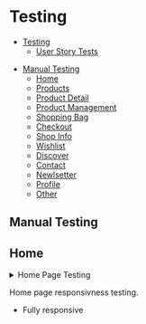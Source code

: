 # Testing

- [Testing](#testing)
  * [User Story Tests](#user-story-tests)
+ [Manual Testing](#manual-testing)
    - [Home](#home)
    - [Products](#products)
    - [Product Detail](#product-detail)
    - [Product Management](#product-management)
    - [Shopping Bag](#shopping-bag)
    - [Checkout](#checkout)
    - [Shop Info](#shop-info)
    - [Wishlist](#wishlis)
    - [Discover](#discover)
    - [Contact](#contact)
    - [Newlsetter](#newsletter)
    - [Profile](#profile)
    - [Other](#other)

## Manual Testing

## Home

<details>

<summary>
Home Page Testing</summary><br>

Related templates:

* base.html
* main-nav.html
* mobile-top-header.html
* index.html
* footer.html

Links - direct to the correct URL and external links open in new tabs
clicking logo sends user to home page (mobile and desktop), hover on logo shows coloured underlines (indicating a live link function to user)
all buttons send user to described pages and turn yellow on hover
facebook icon and "follow us on facebook" button direct user to site facebok page (if facebook user is logged in), Rel attributes are set as noreferrer and noopener for external links.

Dropdowns
Search function - mobile & desktop works the same either way, takes user to products page, displays all related products, and number of products found.  reset button rests to full product list.
Responsive nav
Footer
all links take user to described page
copyright link opens copyright notice image in new tab
privacy policy and terms & conditions links opn PDFs in a new tab
linkedin link sends user to site creators linkedin profile (opens in new tab), rel attributes are set
Mailchimp signup - entering email address already registered produces warning message, entering an invalid email address produces an error message, entering valid email produces success message, suscribers successfully recorded in mailchimp dashboard

Account status & access rights
if not logged in
Hero images

<br>


<br>

Home page validator testing.

<img src="../docs/testing_images/w3_1_errors.png"><br>
_W3C HTML Validator Testing Image_ 

The errors were corrected and now the Validator returns no errors.


The Home page was passed through the Wave Accesibility checker and returned no errors.

<img src="../docs/testing_images/home_wcag.png"><br>
_Wave Accessiblity Testing Image_

The Home Page was passed through Lighthouse and returned the following performance results:

<img src="../docs/testing_images/lighthouse_1.png"><br>
_Desktop Lighthouse Performance Testing Image_

<img src="../docs/testing_images/lighthouse_2.png"><br>
_Mobile Lighthouse Performance Testing Image_

In future versions of the app I hope to significantly improve mobile performance.
<br>
</details>


Home page responsivness testing.
* Fully responsive
<br>